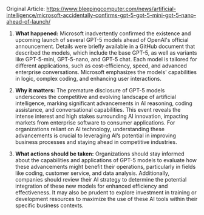 Original Article: https://www.bleepingcomputer.com/news/artificial-intelligence/microsoft-accidentally-confirms-gpt-5-gpt-5-mini-gpt-5-nano-ahead-of-launch/

1) **What happened:** Microsoft inadvertently confirmed the existence and upcoming launch of several GPT-5 models ahead of OpenAI's official announcement. Details were briefly available in a GitHub document that described the models, which include the base GPT-5, as well as variants like GPT-5-mini, GPT-5-nano, and GPT-5 chat. Each model is tailored for different applications, such as cost-efficiency, speed, and advanced enterprise conversations. Microsoft emphasizes the models' capabilities in logic, complex coding, and enhancing user interactions.

2) **Why it matters:** The premature disclosure of GPT-5 models underscores the competitive and evolving landscape of artificial intelligence, marking significant advancements in AI reasoning, coding assistance, and conversational capabilities. This event reveals the intense interest and high stakes surrounding AI innovation, impacting markets from enterprise software to consumer applications. For organizations reliant on AI technology, understanding these advancements is crucial to leveraging AI’s potential in improving business processes and staying ahead in competitive industries.

3) **What actions should be taken:** Organizations should stay informed about the capabilities and applications of GPT-5 models to evaluate how these advancements might benefit their operations, particularly in fields like coding, customer service, and data analysis. Additionally, companies should review their AI strategy to determine the potential integration of these new models for enhanced efficiency and effectiveness. It may also be prudent to explore investment in training or development resources to maximize the use of these AI tools within their specific business contexts.